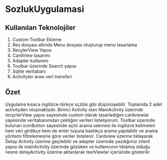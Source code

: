 # SozlukUygulamasi
## Kullanılan Teknolojiler
1. Custom Toolbar Ekleme
2. Res dosyası altında Menu dosyası oluşturup menu tasarlama
3. RecylerView Yapısı
4. CardView tasarımı
5. Adapter kullanımı
6. Toolbar üzerinde Search yapısı
7. Sqlite veritabanı
8. Activityler arası veri transferi

## Özet
Uygulama kısaca ingilizce-türkçe sçzlük gibi düşünüşebilir. Toplamda 2 adet activityden oluşmaktadır. Birinci Activity olan  MainActivity üzerinde recyclerView yapısı 
sayesinde custom olarak tasarladığım cardviewlar sayesinde veritabanımdan çektiğim verileri listeliyorum. Toolbar üzerinde bulunan iconButton sayesinde açılır arama 
sekmesi ile ingilizce kelimeleri hem veri girdikçe hem de enter tuşuna bastıkça arama yapılabilir ve arama yöntemi filtrelemesine göre veriler listelenir. Cardview
üzerine tıklayarak Detay Activity üzerine geçilebilir ve adapter üzerinde yazdığımız intent yapısı ile mainActivity üzerinde gözüken ve kullanıcının tıklamış olduğu 
nesne detayActivity üzerine aktarılarak textViewlar içerisinde gösterilir.

